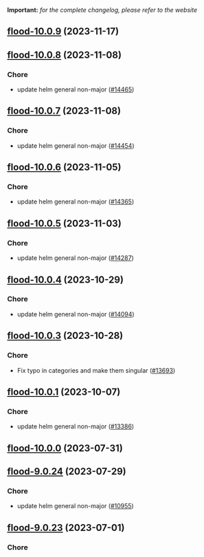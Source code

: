 **Important:**
*for the complete changelog, please refer to the website*











## [flood-10.0.9](https://github.com/truecharts/charts/compare/flood-10.0.8...flood-10.0.9) (2023-11-17)




## [flood-10.0.8](https://github.com/truecharts/charts/compare/flood-10.0.7...flood-10.0.8) (2023-11-08)

### Chore

- update helm general non-major ([#14465](https://github.com/truecharts/charts/issues/14465))
  
  


## [flood-10.0.7](https://github.com/truecharts/charts/compare/flood-10.0.6...flood-10.0.7) (2023-11-08)

### Chore

- update helm general non-major ([#14454](https://github.com/truecharts/charts/issues/14454))
  
  


## [flood-10.0.6](https://github.com/truecharts/charts/compare/flood-10.0.5...flood-10.0.6) (2023-11-05)

### Chore

- update helm general non-major ([#14365](https://github.com/truecharts/charts/issues/14365))
  
  


## [flood-10.0.5](https://github.com/truecharts/charts/compare/flood-10.0.4...flood-10.0.5) (2023-11-03)

### Chore

- update helm general non-major ([#14287](https://github.com/truecharts/charts/issues/14287))
  
  


## [flood-10.0.4](https://github.com/truecharts/charts/compare/flood-10.0.3...flood-10.0.4) (2023-10-29)

### Chore

- update helm general non-major ([#14094](https://github.com/truecharts/charts/issues/14094))
  
  


## [flood-10.0.3](https://github.com/truecharts/charts/compare/flood-10.0.1...flood-10.0.3) (2023-10-28)

### Chore

- Fix typo in categories and make them singular ([#13693](https://github.com/truecharts/charts/issues/13693))
  
  


## [flood-10.0.1](https://github.com/truecharts/charts/compare/flood-10.0.0...flood-10.0.1) (2023-10-07)

### Chore

- update helm general non-major ([#13386](https://github.com/truecharts/charts/issues/13386))
  
  



## [flood-10.0.0](https://github.com/truecharts/charts/compare/flood-9.0.24...flood-10.0.0) (2023-07-31)




## [flood-9.0.24](https://github.com/truecharts/charts/compare/flood-9.0.23...flood-9.0.24) (2023-07-29)

### Chore

- update helm general non-major ([#10955](https://github.com/truecharts/charts/issues/10955))
  
  


## [flood-9.0.23](https://github.com/truecharts/charts/compare/flood-9.0.22...flood-9.0.23) (2023-07-01)

### Chore

